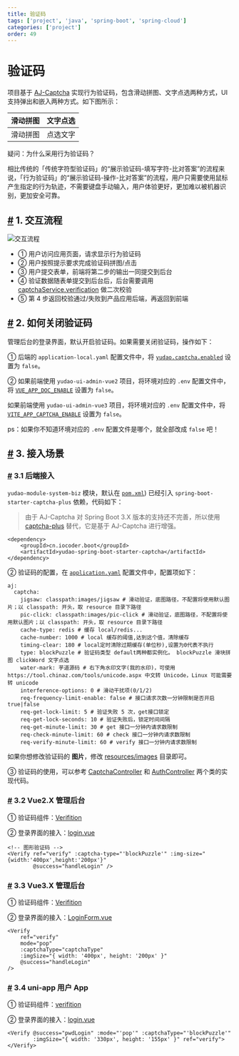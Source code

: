 ```yaml
---
title: 验证码
tags: ['project', 'java', 'spring-boot', 'spring-cloud']
categories: ['project']
order: 49
---
```

# 验证码

项目基于 [AJ-Captcha](https://gitee.com/anji-plus/captcha) 实现行为验证码，包含滑动拼图、文字点选两种方式，UI 支持弹出和嵌入两种方式。如下图所示：



| 滑动拼图 | 文字点选 |
| --- | --- |
| 滑动拼图 | 点选文字 |

 疑问：为什么采用行为验证码？

 相比传统的「传统字符型验证码」的“展示验证码-填写字符-比对答案”的流程来说，「行为验证码」的“展示验证码-操作-比对答案”的流程，用户只需要使用鼠标产生指定的行为轨迹，不需要键盘手动输入，用户体验更好，更加难以被机器识别，更加安全可靠。

 ## [#](#_1-交互流程) 1. 交互流程

 ![交互流程](https://doc.iocoder.cn/img/%E9%AA%8C%E8%AF%81%E7%A0%81/shixu.png)

 * ① 用户访问应用页面，请求显示行为验证码
* ② 用户按照提示要求完成验证码拼图/点击
* ③ 用户提交表单，前端将第二步的输出一同提交到后台
* ④ 验证数据随表单提交到后台后，后台需要调用 [captchaService.verification](https://gitee.com/anji-plus/captcha/blob/master/core/captcha/src/main/java/com/anji/captcha/service/CaptchaService.java#L39-44) 做二次校验
* ⑤ 第 4 步返回校验通过/失败到产品应用后端，再返回到前端

 ## [#](#_2-如何关闭验证码) 2. 如何关闭验证码

 管理后台的登录界面，默认开启验证码。如果需要关闭验证码，操作如下：

 ① 后端的 `application-local.yaml` 配置文件中，将 [`yudao.captcha.enabled`](https://github.com/YunaiV/ruoyi-vue-pro/blob/master/yudao-server/src/main/resources/application-local.yaml#L225-L227) 设置为 `false`。

 ② 如果前端使用 `yudao-ui-admin-vue2` 项目，将环境对应的 `.env` 配置文件中，将 [`VUE_APP_DOC_ENABLE`](https://github.com/yudaocode/yudao-ui-admin-vue2/blob/master/.env.local#L17-L18) 设置为 `false`。

 如果前端使用 `yudao-ui-admin-vue3` 项目，将环境对应的 `.env` 配置文件中，将 [`VITE_APP_CAPTCHA_ENABLE`](https://github.com/yudaocode/yudao-ui-admin-vue3/blob/master/.env#L13-L14) 设置为 `false`。

 ps：如果你不知道环境对应的 `.env` 配置文件是哪个，就全部改成 `false` 吧！

 ## [#](#_3-接入场景) 3. 接入场景

 ### [#](#_3-1-后端接入) 3.1 后端接入

 `yudao-module-system-biz` 模块，默认在 [`pom.xml`](https://github.com/YunaiV/ruoyi-vue-pro/blob/master/yudao-module-system/yudao-module-system-biz/pom.xml#L104-L107)) 已经引入 `spring-boot-starter-captcha-plus` 依赖，代码如下：


> 由于 AJ-Captcha 对 Spring Boot 3.X 版本的支持还不完善，所以使用 [captcha-plus](https://github.com/xingyuv/captcha-plus) 替代，它是基于 AJ-Captcha 进行增强。


```
<dependency>
    <groupId>cn.iocoder.boot</groupId>
    <artifactId>yudao-spring-boot-starter-captcha</artifactId>
</dependency>

```
② 验证码的配置，在 [`application.yaml`](https://github.com/YunaiV/ruoyi-vue-pro/blob/master/yudao-server/src/main/resources/application.yaml#L64-L81) 配置文件中，配置项如下：


```
aj:
  captcha:
    jigsaw: classpath:images/jigsaw # 滑动验证，底图路径，不配置将使用默认图片；以 classpath: 开头，取 resource 目录下路径
    pic-click: classpath:images/pic-click # 滑动验证，底图路径，不配置将使用默认图片；以 classpath: 开头，取 resource 目录下路径
    cache-type: redis # 缓存 local/redis...
    cache-number: 1000 # local 缓存的阈值,达到这个值，清除缓存
    timing-clear: 180 # local定时清除过期缓存(单位秒),设置为0代表不执行
    type: blockPuzzle # 验证码类型 default两种都实例化。 blockPuzzle 滑块拼图 clickWord 文字点选
    water-mark: 芋道源码 # 右下角水印文字(我的水印)，可使用 https://tool.chinaz.com/tools/unicode.aspx 中文转 Unicode，Linux 可能需要转 unicode
    interference-options: 0 # 滑动干扰项(0/1/2)
    req-frequency-limit-enable: false # 接口请求次数一分钟限制是否开启 true|false
    req-get-lock-limit: 5 # 验证失败 5 次，get接口锁定
    req-get-lock-seconds: 10 # 验证失败后，锁定时间间隔
    req-get-minute-limit: 30 # get 接口一分钟内请求数限制
    req-check-minute-limit: 60 # check 接口一分钟内请求数限制
    req-verify-minute-limit: 60 # verify 接口一分钟内请求数限制

```
如果你想修改验证码的 **图片**，修改 [resources/images](https://github.com/YunaiV/ruoyi-vue-pro/tree/master/yudao-module-system/yudao-module-system-biz/src/main/resources/images) 目录即可。

 ③ 验证码的使用，可以参考 [CaptchaController](https://github.com/YunaiV/ruoyi-vue-pro/blob/master/yudao-module-system/yudao-module-system-biz/src/main/java/cn/iocoder/yudao/module/system/controller/admin/captcha/CaptchaController.java) 和 [AuthController](https://github.com/YunaiV/ruoyi-vue-pro/blob/master/yudao-module-system/yudao-module-system-biz/src/main/java/cn/iocoder/yudao/module/system/controller/admin/auth/AuthController.java#L61-L67) 两个类的实现代码。

 ### [#](#_3-2-vue2-x-管理后台) 3.2 Vue2.X 管理后台

 ① 验证码组件：[Verifition](https://github.com/yudaocode/yudao-ui-admin-vue2/blob/master/src/components/Verifition/)

 ② 登录界面的接入：[login.vue](https://github.com/yudaocode/yudao-ui-admin-vue2/blob/master/src/views/login.vue#L91-L93)


```
<!-- 图形验证码 -->
<Verify ref="verify" :captcha-type="'blockPuzzle'" :img-size="{width:'400px',height:'200px'}"
        @success="handleLogin" />

```
### [#](#_3-3-vue3-x-管理后台) 3.3 Vue3.X 管理后台

 ① 验证码组件：[Verifition](https://github.com/yudaocode/yudao-ui-admin-vue3/blob/master/src/components/Verifition/)

 ② 登录界面的接入：[LoginForm.vue](https://github.com/yudaocode/yudao-ui-admin-vue3/blob/master/src/views/Login/components/LoginForm.vue#L77-L83)


```
<Verify
    ref="verify"
    mode="pop"
    :captchaType="captchaType"
    :imgSize="{ width: '400px', height: '200px' }"
    @success="handleLogin"
/>

```
### [#](#_3-4-uni-app-用户-app) 3.4 uni-app 用户 App

 ① 验证码组件：[verifition](https://github.com/yudaocode/yudao-ui-admin-uniapp/tree/master/components/verifition)

 ② 登录界面的接入：[login.vue](https://github.com/yudaocode/yudao-ui-admin-uniapp/blob/master/pages/login.vue#L17-L18)


```
<Verify @success="pwdLogin" :mode="'pop'" :captchaType="'blockPuzzle'"
        :imgSize="{ width: '330px', height: '155px' }" ref="verify"></Verify>

```
